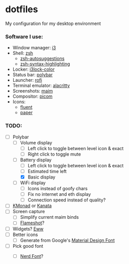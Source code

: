 # dotfiles
My configuration for my desktop environment

### Software I use:
- Window manager: [i3](https://github.com/i3/i3)
- Shell: [zsh](https://www.zsh.org/)
    - [zsh-autosuggestions](https://github.com/zsh-users/zsh-autosuggestions)
    - [zsh-syntax-highlighting](https://github.com/zsh-users/zsh-syntax-highlighting)
- Locker: [i3lock-color](https://github.com/Raymo111/i3lock-color)
- Status bar: [polybar](https://github.com/polybar/polybar)
- Launcher: [rofi](https://github.com/davatorium/rofi)
- Terminal emulator: [alacritty](https://github.com/alacritty/alacritty)
- Screenshots: [maim](https://github.com/naelstrof/maim)
- Compositor: [picom](https://github.com/yshui/picom)
- Icons:
    - [fluent](https://github.com/vinceliuice/Fluent-icon-theme)
    - [paper](https://github.com/snwh/paper-icon-theme)

### TODO:
- [ ] Polybar
    - [ ] Volume display
        - [ ] Left click to toggle between level icon & exact
        - [ ] Right click to toggle mute
    - [ ] Battery display
        - [ ] Left click to toggle between level icon & exact
        - [ ] Estimated time left
        - [x] Basic display
    - [ ] WiFi display
        - [ ] Icons instead of goofy chars
        - [ ] Fix no internet and eth display
        - [ ] Connection speed instead of quality?
- [ ] [KMonad](https://github.com/kmonad/kmonad) or [Kanata](https://github.com/jtroo/kanata)
- [ ] Screen capture
    - [ ] Simplify current maim binds
    - [ ] [Flameshot](https://github.com/flameshot-org/flameshot)?
- [ ] Widgets? [Eww](https://github.com/elkowar/eww)
- [ ] Better icons
    - [ ] Generate from Google's [Material Design Font](https://github.com/google/material-design-icons)
- [ ] Pick good font
    - [ ] [Nerd Font](https://github.com/ryanoasis/nerd-fonts/tree/master)?
    
